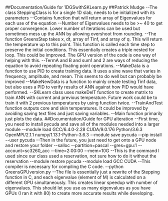 ##Documentation/Guide for 1DGSwithSKLearn.py
##Patrick Mudge
--The class SteppingClass is for a single 1D slab, needs to be initialized with its parameters
--Contains function that will return array of Eigenvalues for each use of the equation
--Number of Eigenvalues needs to be >~ 40 to get proper convergence.  Lower number of iterations can be used but sometimes mess up the ANN by allowing overshoot from rounding.
--The function GreensStep takes x, dt, array of Tinf, and array of q.  This will return the temperature up to this point.  This function is called each time step to preserve the initial conditions.  This essentially creates a triple nested for loop.  This could be improved.  The GPU version of the code is one way of helping with this.
--TermA and B and sum1 and 2 are ways of reducing the equation to avoid repeating floating point operations.
--MakeData is a function to use PID to create training data.  It uses a sine wave that varies in frequency, amplitude, and mean.  This seems to do well but can probably be improved
--MakeNewData is a function to mainly create testing Tinf data, but also uses a PID to verify results of ANN against how PID would have performed.
--SKLearn class uses makeDelT function to create matrix to train ANN with current and previous temperature.  Future work could be to train it with 2 previous temperatures by using function twice.
--TrainAndTest function outputs core and skin temperatures.  It could be improved by avoiding saving text files and just saving variables.
--Main function primarily just plots the data.
##Documentation/Guide for GPU alteration
--First time, you need to install pycuda and save all of the modules needed into a larger module
--module load GCC/6.4.0-2.28 CUDA/9.0.176 Python/3.6.3 OpenMPI/2.1.1 numpy/1.13.1-Python-3.6.3
--module save pycuda
--pip install --user pycuda
--Then in the future, you just need to get onto a GPU node and restore your folder
--salloc --partition=pascal --gres=gpu:1 --account=sc3260_acc --time=2:00:00 --mem=10G
--This is the command I used since our class used a reservation, not sure how to do it without the reservation
--module restore pycuda
--module load GCC CUDA
--This compiler is necessary for compiling the C code.
--python GreensGPUversion.py
--The file is essentially just a rewrite of the Stepping function in C, and each eigenvalue (element of M) is calculated on a different GPU simultaneously.  This creates linear speedup with number of eigenvalues.  This should let you use as many eigenvalues as you have GPUs (I ran it with 80) to create more accurate results while developing.
